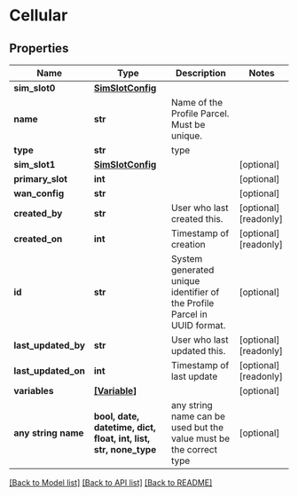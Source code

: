 # Cellular


## Properties
Name | Type | Description | Notes
------------ | ------------- | ------------- | -------------
**sim_slot0** | [**SimSlotConfig**](SimSlotConfig.md) |  | 
**name** | **str** | Name of the Profile Parcel. Must be unique. | 
**type** | **str** | type | 
**sim_slot1** | [**SimSlotConfig**](SimSlotConfig.md) |  | [optional] 
**primary_slot** | **int** |  | [optional] 
**wan_config** | **str** |  | [optional] 
**created_by** | **str** | User who last created this. | [optional] [readonly] 
**created_on** | **int** | Timestamp of creation | [optional] [readonly] 
**id** | **str** | System generated unique identifier of the Profile Parcel in UUID format. | [optional] 
**last_updated_by** | **str** | User who last updated this. | [optional] [readonly] 
**last_updated_on** | **int** | Timestamp of last update | [optional] [readonly] 
**variables** | [**[Variable]**](Variable.md) |  | [optional] 
**any string name** | **bool, date, datetime, dict, float, int, list, str, none_type** | any string name can be used but the value must be the correct type | [optional]

[[Back to Model list]](../README.md#documentation-for-models) [[Back to API list]](../README.md#documentation-for-api-endpoints) [[Back to README]](../README.md)


